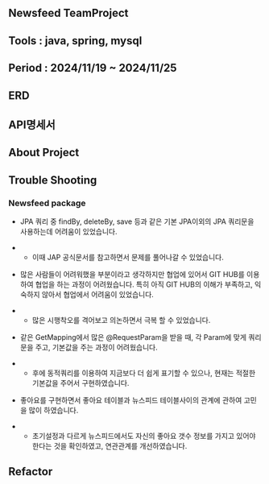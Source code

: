 Newsfeed TeamProject
---
Tools : java, spring, mysql
---
Period : 2024/11/19 ~ 2024/11/25
---
ERD
---

API명세서
---

About Project
---

Trouble Shooting
---
### Newsfeed package
* JPA 쿼리 중 findBy, deleteBy, save 등과 같은 기본 JPA이외의 JPA 쿼리문을 사용하는데 어려움이 있었습니다.
* * 이때 JAP 공식문서를 참고하면서 문제를 풀어나갈 수 있었습니다.

* 많은 사람들이 어려워했을 부분이라고 생각하지만 협업에 있어서 GIT HUB를 이용하여 협업을 하는 과정이 어려웠습니다. 특히 아직 GIT HUB의 이해가 부족하고, 익숙하지 않아서 협업에서 어려움이 있었습니다.
* * 많은 시행착오를 격어보고 의논하면서 극복 할 수 있었습니다.

* 같은 GetMapping에서 많은 @RequestParam을 받을 때, 각 Param에 맞게 쿼리문을 주고, 기본값을 주는 과정이 어려웠습니다.
* * 후에 동적쿼리를 이용하여 지금보다 더 쉽게 표기할 수 있으나, 현재는 적절한 기본값을 주어서 구현하였습니다.

* 좋아요를 구현하면서 좋아요 테이블과 뉴스피드 테이블사이의 관계에 관하여 고민을 많이 하였습니다.
* * 초기설정과 다르게 뉴스피드에서도 자신의 좋아요 갯수 정보를 가지고 있어야한다는 것을 확인하였고, 연관관계를 개선하였습니다.

Refactor
---
